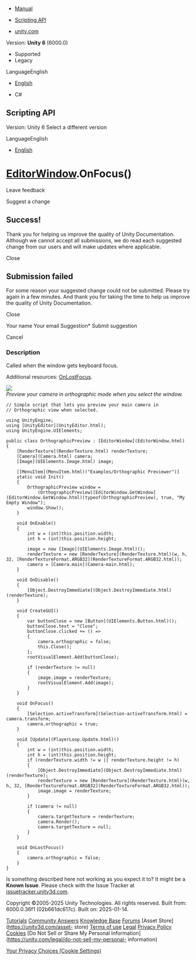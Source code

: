 [ ]()

  * [Manual](../Manual/index.html)
  * [Scripting API](../ScriptReference/index.html)

  * [unity.com](https://unity.com/)

Version: **Unity 6** (6000.0)

  * Supported
  * Legacy

LanguageEnglish

  * [English]()

  * C#

[ ](https://docs.unity3d.com)

## Scripting API

Version: Unity 6 Select a different version

LanguageEnglish

  * [English]()

#  [EditorWindow](EditorWindow.html).OnFocus()

Leave feedback

Suggest a change

## Success!

Thank you for helping us improve the quality of Unity Documentation. Although
we cannot accept all submissions, we do read each suggested change from our
users and will make updates where applicable.

Close

## Submission failed

For some reason your suggested change could not be submitted. Please <a>try
again</a> in a few minutes. And thank you for taking the time to help us
improve the quality of Unity Documentation.

Close

Your name Your email Suggestion* Submit suggestion

Cancel

[ ]()

### Description

Called when the window gets keyboard focus.

Additional resources: [OnLostFocus](EditorWindow.OnLostFocus.html).  
  
![](../StaticFiles/ScriptRefImages/OrthographicPreviewer.png)  
_Preview your camera in orthographic mode when you select the window._

    
    
    // Simple script that lets you preview your main camera in
    // Orthographic view when selected.
    
    using UnityEngine;
    using [UnityEditor](UnityEditor.html);
    using UnityEngine.UIElements;
    
    public class OrthographicPreview : [EditorWindow](EditorWindow.html)
    {
        [RenderTexture](RenderTexture.html) renderTexture;
        [Camera](Camera.html) camera;
        [Image](UIElements.Image.html) image;
    
        [[MenuItem](MenuItem.html)("Examples/Orthographic Previewer")]
        static void Init()
        {
            OrthographicPreview window =
                (OrthographicPreview)[EditorWindow.GetWindow](EditorWindow.GetWindow.html)(typeof(OrthographicPreview), true, "My Empty Window");
            window.Show();
        }
    
        void OnEnable()
        {
            int w = (int)this.position.width;
            int h = (int)this.position.height;
    
            image = new [Image](UIElements.Image.html)();
            renderTexture = new [RenderTexture](RenderTexture.html)(w, h, 32, [RenderTextureFormat.ARGB32](RenderTextureFormat.ARGB32.html));
            camera = [Camera.main](Camera-main.html);
        }
        
        void OnDisable()
        {
            [Object.DestroyImmediate](Object.DestroyImmediate.html)(renderTexture);
        }
    
        void CreateGUI()
        {
            var buttonClose = new [Button](UIElements.Button.html)();
            buttonClose.text = "Close";
            buttonClose.clicked += () =>
            {
                camera.orthographic = false;
                this.Close();
            };
            rootVisualElement.Add(buttonClose);
    
            if (renderTexture != null)
            {
                image.image = renderTexture;
                rootVisualElement.Add(image);          
            }
        }
    
        void OnFocus()
        {
            [Selection.activeTransform](Selection-activeTransform.html) = camera.transform;
            camera.orthographic = true;
        }
    
        void [Update](PlayerLoop.Update.html)()
        {
            int w = (int)this.position.width;
            int h = (int)this.position.height;
            if (renderTexture.width != w || renderTexture.height != h)
            {
                [Object.DestroyImmediate](Object.DestroyImmediate.html)(renderTexture);
                renderTexture = new [RenderTexture](RenderTexture.html)(w, h, 32, [RenderTextureFormat.ARGB32](RenderTextureFormat.ARGB32.html));
                image.image = renderTexture;
            }
    
            if (camera != null)
            {
                camera.targetTexture = renderTexture;
                camera.Render();
                camera.targetTexture = null;
            }
        }
    
        void OnLostFocus()
        {
            camera.orthographic = false;
        }
    }
    

Is something described here not working as you expect it to? It might be a
**Known Issue**. Please check with the Issue Tracker at
[issuetracker.unity3d.com](https://issuetracker.unity3d.com).

Copyright ©2005-2025 Unity Technologies. All rights reserved. Built from:
6000.0.36f1 (02b661dc617c). Built on: 2025-01-14.

[Tutorials](https://unity3d.com/learn) [Community
Answers](https://answers.unity3d.com) [Knowledge
Base](https://support.unity3d.com/hc/en-us)
[Forums](https://forum.unity3d.com) [Asset Store](https://unity3d.com/asset-
store) [Terms of use](https://docs.unity3d.com/Manual/TermsOfUse.html)
[Legal](https://unity.com/legal) [Privacy
Policy](https://unity.com/legal/privacy-policy)
[Cookies](https://unity.com/legal/cookie-policy) [Do Not Sell or Share My
Personal Information](https://unity.com/legal/do-not-sell-my-personal-
information)

[Your Privacy Choices (Cookie Settings)](javascript:void\(0\);)

